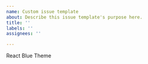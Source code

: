 ```yaml
---
name: Custom issue template
about: Describe this issue template's purpose here.
title: ''
labels: ''
assignees: ''

---
```


React Blue Theme
